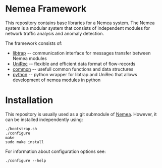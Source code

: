 Nemea Framework
===============

This repository contains base libraries for a Nemea system.
The Nemea system is a modular system that consists of 
independent modules for network traffic analysis and anomaly
detection.

The framework consists of:
 * [libtrap](./libtrap) -- communication interface for messages transfer between Nemea modules
 * [UniRec](./unirec) -- flexible and efficient data format of flow-records
 * [common](./common) -- usefull common functions and data structures
 * [python](./python) -- python wrapper for libtrap and UniRec that allows development of nemea modules in python


Installation
============

This repository is usually used as a git submodule of [Nemea](CESNET/Nemea).
However, it can be installed independently using:

```
./bootstrap.sh
./configure
make
sudo make install
```

For information about configuration options see:
```
./configure --help
```

